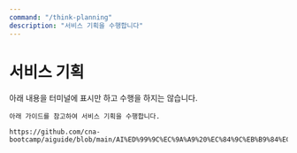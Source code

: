```yaml
---
command: "/think-planning"
description: "서비스 기획을 수행합니다"
---
```


# 서비스 기획

아래 내용을 터미널에 표시만 하고 수행을 하지는 않습니다.
```
아래 가이드를 참고하여 서비스 기획을 수행합니다.

https://github.com/cna-bootcamp/aiguide/blob/main/AI%ED%99%9C%EC%9A%A9%20%EC%84%9C%EB%B9%84%EC%8A%A4%20%EA%B8%B0%ED%9A%8D%20%EA%B0%80%EC%9D%B4%EB%93%9C.md

```